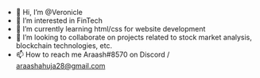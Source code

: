 - 👋 Hi, I’m @Veronicle
- 👀 I’m interested in FinTech
- 🌱 I’m currently learning html/css for website development
- 💞️ I’m looking to collaborate on projects related to stock market analysis, blockchain technologies, etc.
- 📫 How to reach me Araash#8570 on Discord / araashahuja28@gmail.com

<!---
Veronicle/Veronicle is a ✨ special ✨ repository because its `README.md` (this file) appears on your GitHub profile.
You can click the Preview link to take a look at your changes.
--->
